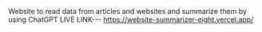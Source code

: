 Website to read data from articles and websites and summarize them by using ChatGPT 
 LIVE LINK---
https://website-summarizer-eight.vercel.app/
